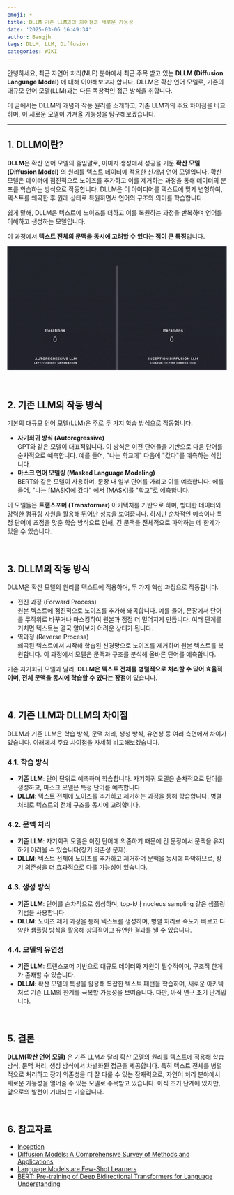 ```yaml
---
emoji: ☀️
title: DLLM 기존 LLM과의 차이점과 새로운 가능성
date: '2025-03-06 16:49:34'
author: Bangjh
tags: DLLM, LLM, Diffusion
categories: WIKI
---
```


안녕하세요, 최근 자연어 처리(NLP) 분야에서 최근 주목 받고 있는 **DLLM (Diffusion Language Model)** 에 대해 이야해보고자 합니다. DLLM은 확산 언어 모델로, 기존의 대규모 언어 모델(LLM)과는 다른 독창적인 접근 방식을 취합니다.

이 글에서는 DLLM의 개념과 작동 원리를 소개하고, 기존 LLM과의 주요 차이점을 비교하며, 이 새로운 모델이 가져올 가능성을 탐구해보겠습니다.

---

## 1. DLLM이란?

**DLLM**은 확산 언어 모델의 줄임말로, 이미지 생성에서 성공을 거둔 **확산 모델(Diffusion Model)** 의 원리를 텍스트 데이터에 적용한 신개념 언어 모델입니다. 확산 모델은 데이터에 점진적으로 노이즈를 추가하고 이를 제거하는 과정을 통해 데이터의 분포를 학습하는 방식으로 작동합니다.
DLLM은 이 아이디어를 텍스트에 맞게 변형하여, 텍스트를 왜곡한 후 원래 상태로 복원하면서 언어의 구조와 의미를 학습합니다.

쉽게 말해, DLLM은 텍스트에 노이즈를 더하고 이를 복원하는 과정을 반복하며 언어를 이해하고 생성하는 모델입니다.

이 과정에서 **텍스트 전체의 문맥을 동시에 고려할 수 있다는 점이 큰 특징**입니다.

![image](image1.gif)

<br />

## 2. 기존 LLM의 작동 방식

기본의 대규모 언어 모델(LLM)은 주로 두 가지 학습 방식으로 작동합니다.

- **자기회귀 방식 (Autoregressive)** <br />
  GPT와 같은 모델이 대표적입니다. 이 방식은 이전 단어들을 기반으로 다음 단어를 순차적으로 예측합니다. 예를 들어, "나는 학교에" 다음에 "갔다"를 예측하는 식입니다.
- **마스크 언어 모델링 (Masked Language Modeling)** <br />
  BERT와 같은 모델이 사용하며, 문장 내 일부 단어를 가리고 이를 예측합니다. 에를 들어, "나는 [MASK]에 갔다" 에서 [MASK]를 "학교"로 예측합니다.

이 모델들은 **트랜스포머 (Transformer)** 아키텍처를 기반으로 하며, 방대한 데이터와 강력한 컴퓨팅 자원을 활용해 뛰어난 성능을 보여줍니다.
하지만 순차적인 예측이나 특정 단어에 초점을 맞춘 학습 방식으로 인해, 긴 문맥을 전체적으로 파악하는 데 한계가 있을 수 있습니다.

<br />

## 3. DLLM의 작동 방식

DLLM은 확산 모델의 원리를 텍스트에 적용하며, 두 가지 핵심 과정으로 작동합니다.

- 전진 과정 (Forward Process) <br />
  원본 텍스트에 점진적으로 노이즈를 추가해 왜곡합니다. 예를 들어, 문장에서 단어를 무작위로 바꾸거나 마스킹하여 원본과 점점 더 멀어지게 만듭니다. 여러 단계를 거치면 텍스트는 결국 알아보기 어려운 상태가 됩니다.
- 역과정 (Reverse Process) <br />
  왜곡된 텍스트에서 시작해 학습된 신경망으로 노이즈를 제거하며 원본 텍스트를 복원합니다. 이 과정에서 모델은 문맥과 구조를 분석해 올바른 단어를 예측합니다.

기존 자기회귀 모델과 달리, **DLLM은 텍스트 전체를 병렬적으로 처리할 수 있어 효율적이며, 전체 문맥을 동시에 학습할 수 있다는 장점**이 있습니다.

<br />

## 4. 기존 LLM과 DLLM의 차이점

DLLM과 기존 LLM은 학습 방식, 문맥 처리, 생성 방식, 유연성 등 여러 측면에서 차이가 있습니다. 아래에서 주요 차이점을 자세히 비교해보겠습니다.

### 4.1. 학습 방식

- **기존 LLM**: 단어 단위로 예측하며 학습합니다. 자기회귀 모델은 순차적으로 단어를 생성하고, 마스크 모델은 특정 단어를 예측합니다.
- **DLLM**: 텍스트 전체에 노이즈를 추가하고 제거하는 과정을 통해 학습합니다. 병렬 처리로 텍스트의 전체 구조를 동시에 고려합니다.

### 4.2. 문맥 처리

- **기존 LLM**: 자기회귀 모델은 이전 단어에 의존하기 때문에 긴 문장에서 문맥을 유지하기 어려울 수 있습니다(장기 의존성 문제).
- **DLLM**: 텍스트 전체에 노이즈를 추가하고 제거하며 문맥을 동시에 파악하므로, 장기 의존성을 더 효과적으로 다룰 가능성이 있습니다.

### 4.3. 생성 방식

- **기존 LLM**: 단어를 순차적으로 생성하며, top-k나 nucleus sampling 같은 샘플링 기법을 사용합니다.
- **DLLM**: 노이즈 제거 과정을 통해 텍스트를 생성하며, 병렬 처리로 속도가 빠르고 다양한 샘플링 방식을 활용해 창의적이고 유연한 결과를 낼 수 있습니다.

### 4.4. 모델의 유연성

- **기존 LLM**: 트랜스포머 기반으로 대규모 데이터와 자원이 필수적이며, 구조적 한계가 존재할 수 있습니다.
- **DLLM**: 확산 모델의 특성을 활용해 복잡한 텍스트 패턴을 학습하며, 새로운 아키텍처로 기존 LLM의 한계를 극복할 가능성을 보여줍니다. 다만, 아직 연구 초기 단계입니다.

<br />

## 5. 결론

**DLLM(확산 언어 모델)** 은 기존 LLM과 달리 확산 모델의 원리를 텍스트에 적용해 학습 방식, 문맥 처리, 생성 방식에서 차별화된 접근을 제공합니다.
특히 텍스트 전체를 병렬적으로 처리하고 장기 의존성을 더 잘 다룰 수 있는 잠재력으로, 자연어 처리 분야에서 새로운 가능성을 열어줄 수 있는 모델로 주목받고 있습니다.
아직 초기 단계에 있지만, 앞으로의 발전이 기대되는 기술입니다.

<br />

## 6. 참교자료

- [Inception](https://www.inceptionlabs.ai/?ref=news.aikoreacommunity.com)
- [Diffusion Models: A Comprehensive Survey of Methods and Applications](https://arxiv.org/abs/2209.00796)
- [Language Models are Few-Shot Learners](https://arxiv.org/abs/2005.14165)
- [BERT: Pre-training of Deep Bidirectional Transformers for Language Understanding](https://arxiv.org/abs/1810.04805)

```toc

```
